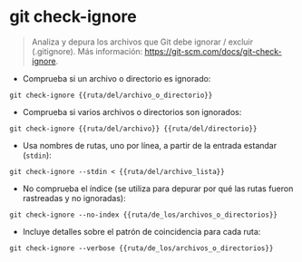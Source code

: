 # git check-ignore

> Analiza y depura los archivos que Git debe ignorar / excluir (.gitignore).
> Más información: <https://git-scm.com/docs/git-check-ignore>.

- Comprueba si un archivo o directorio es ignorado:

`git check-ignore {{ruta/del/archivo_o_directorio}}`

- Comprueba si varios archivos o directorios son ignorados:

`git check-ignore {{ruta/del/archivo}} {{ruta/del/directorio}}`

- Usa nombres de rutas, uno por línea, a partir de la entrada estandar (`stdin`):

`git check-ignore --stdin < {{ruta/del/archivo_lista}}`

- No comprueba el índice (se utiliza para depurar por qué las rutas fueron rastreadas y no ignoradas):

`git check-ignore --no-index {{ruta/de_los/archivos_o_directorios}}`

- Incluye detalles sobre el patrón de coincidencia para cada ruta:

`git check-ignore --verbose {{ruta/de_los/archivos_o_directorios}}`

